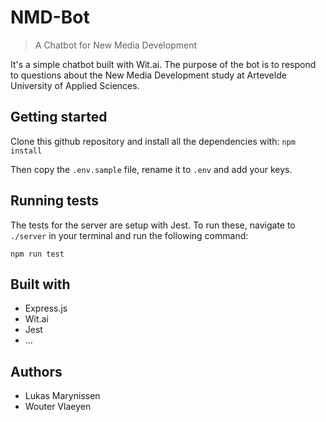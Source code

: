 # NMD-Bot

> A Chatbot for New Media Development

It's a simple chatbot built with Wit.ai. The purpose of the bot
is to respond to questions about the New Media Development study
at Artevelde University of Applied Sciences.

## Getting started

Clone this github repository and install all the dependencies with:
`npm install`

Then copy the `.env.sample` file, rename it to `.env` and add your keys.

## Running tests

The tests for the server are setup with Jest. To run these, navigate
to `./server` in your terminal and run the following command:

`npm run test`

## Built with

* Express.js
* Wit.ai
* Jest
* ...

## Authors

* Lukas Marynissen
* Wouter Vlaeyen